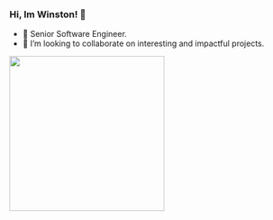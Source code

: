 ### Hi, Im Winston! 👋
- 🌱 Senior Software Engineer.
- 👯 I’m looking to collaborate on interesting and impactful projects.
<img src="https://user-images.githubusercontent.com/32072804/112737219-1eecc380-8f2f-11eb-8696-6e87e887bade.png" width="275" />
